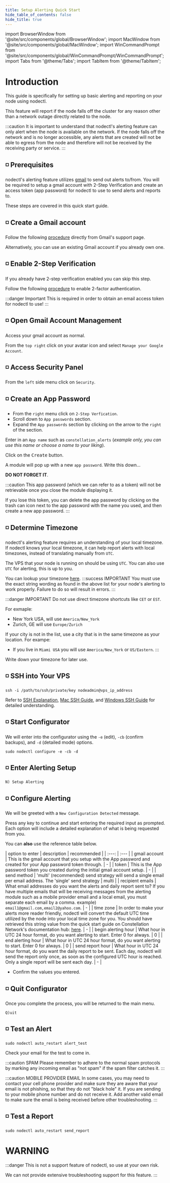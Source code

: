 ```yaml
---
title: Setup Alerting Quick Start
hide_table_of_contents: false
hide_title: true
---
```

import BrowserWindow from '@site/src/components/global/BrowserWindow';
import MacWindow from '@site/src/components/global/MacWindow';
import WinCommandPrompt from '@site/src/components/global/WinCommandPrompt/WinCommandPrompt';
import Tabs from '@theme/Tabs';
import TabItem from '@theme/TabItem';

# Introduction

This guide is specifically for setting up basic alerting and reporting on your node using nodectl.

This feature will report if the node falls off the cluster for any reason other than a network outage directly related to the node.

:::caution
It is important to understand that nodectl's alerting feature can only alert when the node is available on the network.  If the node falls off the network and is no longer accessible, any alerts that are created will not be able to egress from the node and therefore will not be received by the receiving party or service.
:::

## ◽ Prerequisites 
nodectl's alerting feature utilizes [gmail](https://www.gmail.com) to send out alerts to/from.  You will be required to setup a gmail account with 2-Step Verification and create an access token (app password) for nodectl to use to send alerts and reports to.

These steps are covered in this quick start guide.

## ◽ Create a Gmail account
Follow the following [procedure](https://support.google.com/mail/answer/56256?hl=en) directly from Gmail's support page.

Alternatively, you can use an existing Gmail account if you already own one.

## ◽ Enable 2-Step Verification

If you already have 2-step verification enabled you can skip this step.

Follow the following [procedure](https://support.google.com/mail/answer/185839?hl=en&co=GENIE.Platform%3DDesktop&sjid=12848508336786962715-NA) to enable 2-factor authentication.

:::danger Important
This is required in order to obtain an email access token for nodectl to use!
:::

## ◽ Open Gmail Account Management

Access your gmail account as normal.

From the `top right` click on your avatar icon and select `Manage your Google Account`.

## ◽ Access Security Panel

From the `left` side menu click on `Security`.

## ◽ Create an App Password

- From the `right` menu click on `2-Step Verfication`.
- Scroll down to `App passwords` section.
- Expand the `App passwords` section by clicking on the arrow to the `right` of the section.

Enter in an `App name` such as `constellation_alerts` (*example only, you can use this name or choose a name to your liking*).

Click on the <kbd>Create</kbd> button.

A module will pop up with a new `app password`.  Write this down... 

**DO NOT FORGET IT**.

:::caution
This app password (which we can refer to as a token) will not be retrievable once you close the module displaying it.

If you lose this token, you can delete the app password by clicking on the trash can icon next to the app password with the name you used, and then create a new app password.
:::

## ◽ Determine Timezone
nodectl's alerting feature requires an understanding of your local timezone. If nodectl knows your local timezone, it can help report alerts with local timezones, instead of translating manually from `UTC`. 

The VPS that your node is running on should be using `UTC`. You can also use `UTC` for alerting, this is up to you.

You can lookup your timezone [here](https://gist.github.com/heyalexej/8bf688fd67d7199be4a1682b3eec7568).
:::success IMPORTANT
You must use the exact string wording as found in the above list for your node's alerting to work properly.  Failure to do so will result in errors.
:::

:::danger IMPORTANT
Do not use direct timezone shortcuts like `CET` or `EST`. 

For exmaple:
- New York USA, will use `America/New_York`
- Zurich, GE will use `Europe/Zurich`

If your city is not in the list, use a city that is in the same timezone as your location.
For exampe:
- If you live in `Miami USA` you will use `America/New_York` or `US/Eastern`.
:::

Write down your timezone for later use.

## ◽ SSH into Your VPS
```
ssh -i /path/to/ssh/private/key nodeadmin@vps_ip_address
```
Refer to [SSH Explanation](/validate/validator/ssh-keys), [Mac SSH Guide](/validate/resources/accessMac), and [Windows SSH Guide](/validate/resources/accessWin)
for detailed understanding.

## ◽ Start Configurator
We will enter into the configurator using the `-e` (edit), `-cb` (confirm backups), and `-d` (detailed mode) options.
```
sudo nodectl configure -e -cb -d
```

## ◽ Enter Alerting Setup
```
N) Setup Alerting
```

## ◽ Configure Alerting
We will be greeted with a `New Configuration Detected` message.

Press any key to continue and start entering the required input as prompted. Each option will include a detailed explanation of what is being requested from you. 

You can **also** use the reference table below.

| option to enter | description | recommended |
| :---: | :--- |
| gmail account | This is the gmail account that you setup with the App password and created for your App password token through. | - |
| token | This is the App password token you created during the initial gmail account setup. | - |
| send method | 'multi' (recommended) send strategy will send a single email per email address.  The 'single' send strategy | multi |
| recipient emails | What email addresses do you want the alerts and daily report sent to?  If you have multiple emails that will be receiving messages from the alerting module such as a mobile provider email and a local email, you must separate each email by a comma. example) `email1@gmail.com,email2@yahoo.com`. | - |
| time zone | In order to make your alerts more reader friendly, nodectl will convert the default UTC time utilized by the node into your local time zone for you. You should have retrieved this string value from the quick start guide on Constellation Network's documentation hub: [here](#-determine-timezone). | - |
| begin alerting hour | What hour in UTC 24 hour format, do you want alerting to start.  Enter 0 for always. | 0 |
| end alerting hour | What hour in UTC 24 hour format, do you want alerting to start.  Enter 0 for always. | 0 |
| send report hour |  What hour in UTC 24 hour format, do you want the daily report to be sent.  Each day, nodectl will send the report only once, as soon as the configured UTC hour is reached. Only a single report will be sent each day. | - |

- Confirm the values you entered.

## ◽ Quit Configurator
Once you complete the process, you will be returned to the main menu.
```
Q)uit
```

## ◽ Test an Alert
```
sudo nodectl auto_restart alert_test
```
Check your email for the test to come in.  

:::caution SPAM
Please remember to adhere to the normal spam protocols by marking any incoming email as "not spam" if the spam filter catches it.
:::

:::caution MOBILE PROVIDER EMAIL
In some cases, you may need to contact your cell phone provider and make sure they are aware that your email is not phishing, so that they do not "black hole" it.  If you are sending to your mobile phone number and do not receive it.  Add another valid email to make sure the email is being received before other troubleshooting.
:::

## ◽ Test a Report
```
sudo nodectl auto_restart send_report
```

# WARNING
:::danger
This is not a support feature of nodectl, so use at your own risk.

We can not provide extensive troubleshooting support for this feature.
:::